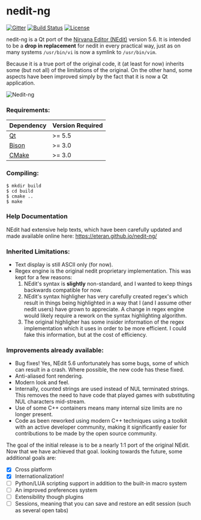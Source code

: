 # nedit-ng

[![Gitter](https://badges.gitter.im/eteran/nedit-ng.svg)](https://gitter.im/nedit-ng/Lobby?utm_source=badge&utm_medium=badge&utm_campaign=pr-badge)
[![Build Status](https://app.travis-ci.com/eteran/nedit-ng.svg?branch=master)](https://app.travis-ci.com/eteran/nedit-ng)
[![License](https://img.shields.io/badge/license-GPL2-blue.svg)](https://www.gnu.org/licenses/old-licenses/gpl-2.0.en.html)

nedit-ng is a Qt port of the [Nirvana Editor (NEdit)](https://sourceforge.net/projects/nedit/) version 5.6. It is intended
to be a **drop in replacement** for nedit in every practical way, just as on
many systems `/usr/bin/vi` is now a symlink to `/usr/bin/vim`.

Because it is a true port of the original code, it (at least for now) inherits
some (but not all) of the limitations of the original. On the other hand, some
aspects have been improved simply by the fact that it is now a Qt application.

![Nedit-ng](https://eteran.github.io/nedit-ng/latest/img/nedit-ng-find.png)

### Requirements:

Dependency                                  | Version Required
------------------------------------------- | ----------------
[Qt](http://www.qt.io/)                     | >= 5.5
[Bison](https://www.gnu.org/software/bison/)| >= 3.0
[CMake](https://cmake.org)                  | >= 3.0

### Compiling:

	$ mkdir build
	$ cd build
	$ cmake ..
	$ make

### Help Documentation

NEdit had extensive help texts, which have been carefully updated and made available online here: https://eteran.github.io/nedit-ng/

### Inherited Limitations:

* Text display is still ASCII only (for now).
* Regex engine is the original nedit proprietary implementation. This was kept
  for a few reasons:
    1. NEdit's syntax is **slightly** non-standard, and I wanted to keep
	   things backwards compatible for now.
	2. NEdit's syntax highligher has very carefully created regex's which
	   result in things being highlighted in a way that I (and I assume other
	   nedit users) have grown to appreciate. A change in regex engine would
	   likely require a rework on the syntax highlighting algorithm.
	3. The original highligher has some insider information of the regex
	   implementation which it uses in order to be more efficient. I could
	   fake this information, but at the cost of efficiency.

### Improvements already available:

* Bug fixes! Yes, NEdit 5.6 unfortunately has some bugs, some of which can
  result in a crash. Where possible, the new code has these fixed.
* Anti-aliased font rendering.
* Modern look and feel.
* Internally, counted strings are used instead of NUL terminated strings. This
  removes the need to have code that played games with substituting NUL
  characters mid-stream.
* Use of some C++ containers means many internal size limits are no longer
  present.
* Code as been reworked using modern C++ techniques using a toolkit with an
  active developer community, making it significantly easier for contributions
  to be made by the open source community.

The goal of the initial release is to be a nearly 1:1 port of the original NEdit.
Now that we have achieved that goal. looking towards the future, some additional
goals are:

- [x] Cross platform
- [x] Internationalization!
- [ ] Python/LUA scripting support in addition to the built-in macro system
- [ ] An improved preferences system
- [ ] Extensibility though plugins
- [ ] Sessions, meaning that you can save and restore an edit session (such as
  several open tabs)
